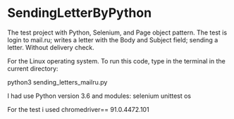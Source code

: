 # SendingLetterByPython
The test project with Python, Selenium, and Page object pattern.  The test is login to mail.ru; writes a letter with the Body and Subject field; sending a letter. Without delivery check.

For the Linux operating system. To run this code, type in the terminal in the current directory:

python3 sending_letters_mailru.py

I had use Python version 3.6 and modules:
selenium
unittest
os

For the test i used chromedriver== 91.0.4472.101
